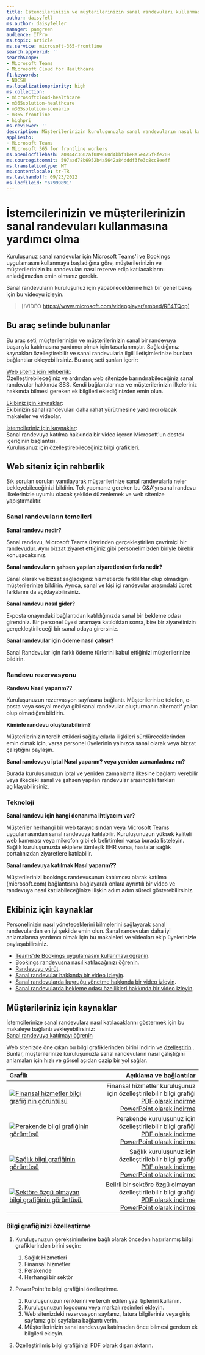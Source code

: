 ```yaml
---
title: İstemcilerinizin ve müşterilerinizin sanal randevuları kullanmasına yardımcı olma
author: daisyfell
ms.author: daisyfeller
manager: pamgreen
audience: ITPro
ms.topic: article
ms.service: microsoft-365-frontline
search.appverid: ''
searchScope:
- Microsoft Teams
- Microsoft Cloud for Healthcare
f1.keywords:
- NOCSH
ms.localizationpriority: high
ms.collection:
- microsoftcloud-healthcare
- m365solution-healthcare
- m365solution-scenario
- m365-frontline
- highpri
ms.reviewer: ''
description: Müşterilerinizin kuruluşunuzla sanal randevuların nasıl kullanılacağını anlamasına yardımcı olmak için web sitenize ekleyebileceğiniz özelleştirilebilir kaynaklar ve bilgi grafikleri.
appliesto:
- Microsoft Teams
- Microsoft 365 for frontline workers
ms.openlocfilehash: a0844c3602af089660d4bbf1be8a5e475f8fe208
ms.sourcegitcommit: 597aad78b6952b4a5642a84dddf3fe3c8cc8eeff
ms.translationtype: MT
ms.contentlocale: tr-TR
ms.lasthandoff: 09/23/2022
ms.locfileid: "67999891"
---
```

# <a name="help-your-clients-and-customers-use-virtual-appointments"></a>İstemcilerinizin ve müşterilerinizin sanal randevuları kullanmasına yardımcı olma

Kuruluşunuz sanal randevular için Microsoft Teams'i ve Bookings uygulamasını kullanmaya başladığına göre, müşterilerinizin ve müşterilerinizin bu randevuları nasıl rezerve edip katılacaklarını anladığınızdan emin olmanız gerekir.

Sanal randevuların kuruluşunuz için yapabileceklerine hızlı bir genel bakış için bu videoyu izleyin.

> [!VIDEO https://www.microsoft.com/videoplayer/embed/RE4TQop]

## <a name="whats-included-in-this-toolkit"></a>Bu araç setinde bulunanlar

Bu araç seti, müşterilerinizin ve müşterilerinizin sanal bir randevuya başarıyla katılmasına yardımcı olmak için tasarlanmıştır. Sağladığımız kaynakları özelleştirebilir ve sanal randevularla ilgili iletişimlerinize bunlara bağlantılar ekleyebilirsiniz. Bu araç seti şunları içerir:

[Web siteniz için rehberlik](#guidance-for-your-website): <br> Özelleştirebileceğiniz ve ardından web sitenizde barındırabileceğiniz sanal randevular hakkında SSS. Kendi bağlantılarınızı ve müşterilerinizin ilkeleriniz hakkında bilmesi gereken ek bilgileri eklediğinizden emin olun.

[Ekibiniz için kaynaklar](#resources-for-your-team): <br> Ekibinizin sanal randevuları daha rahat yürütmesine yardımcı olacak makaleler ve videolar.

[İstemcileriniz için kaynaklar](#resources-for-your-clients): <br>
Sanal randevuya katılma hakkında bir video içeren Microsoft'un destek içeriğinin bağlantısı.<br>
Kuruluşunuz için özelleştirebileceğiniz bilgi grafikleri.

## <a name="guidance-for-your-website"></a>Web siteniz için rehberlik

Sık sorulan soruları yanıtlayarak müşterilerinize sanal randevularla neler bekleyebileceğinizi bildirin. Tek yapmanız gereken bu Q&A'yı sanal randevu ilkelerinizle uyumlu olacak şekilde düzenlemek ve web sitenize yapıştırmaktır.

### <a name="virtual-appointments-basics"></a>Sanal randevuların temelleri

**Sanal randevu nedir?**

Sanal randevu, Microsoft Teams üzerinden gerçekleştirilen çevrimiçi bir randevudur. Aynı bizzat ziyaret ettiğiniz gibi personelimizden biriyle birebir konuşacaksınız.

**Sanal randevuların şahsen yapılan ziyaretlerden farkı nedir?**

Sanal olarak ve bizzat sağladığınız hizmetlerde farklılıklar olup olmadığını müşterilerinize bildirin. Ayrıca, sanal ve kişi içi randevular arasındaki ücret farklarını da açıklayabilirsiniz.

**Sanal randevu nasıl gider?**

E-posta onayındaki bağlantıdan katıldığınızda sanal bir bekleme odası girersiniz. Bir personel üyesi aramaya katıldıktan sonra, bire bir ziyaretinizin gerçekleştirileceği bir sanal odaya girersiniz.

**Sanal randevular için ödeme nasıl çalışır?**

Sanal Randevular için farklı ödeme türlerini kabul ettiğinizi müşterilerinize bildirin.

### <a name="booking-an-appointment"></a>Randevu rezervasyonu

**Randevu Nasıl yaparım??**

Kuruluşunuzun rezervasyon sayfasına bağlantı. Müşterilerinize telefon, e-posta veya sosyal medya gibi sanal randevular oluşturmanın alternatif yolları olup olmadığını bildirin.

**Kiminle randevu oluşturabilirim?**

Müşterilerinizin tercih ettikleri sağlayıcılarla ilişkileri sürdüreceklerinden emin olmak için, varsa personel üyelerinin yalnızca sanal olarak veya bizzat çalıştığını paylaşın.

**Sanal randevuyu iptal Nasıl yaparım? veya yeniden zamanladınız mı?**

Burada kuruluşunuzun iptal ve yeniden zamanlama ilkesine bağlantı verebilir veya ilkedeki sanal ve şahsen yapılan randevular arasındaki farkları açıklayabilirsiniz.

### <a name="technology"></a>Teknoloji

**Sanal randevu için hangi donanıma ihtiyacım var?**

Müşteriler herhangi bir web tarayıcısından veya Microsoft Teams uygulamasından sanal randevuya katılabilir. Kuruluşunuzun yüksek kaliteli web kamerası veya mikrofon gibi ek belirtimleri varsa burada listeleyin. Sağlık kuruluşunuzda ekiplere tümleşik EHR varsa, hastalar sağlık portalınızdan ziyaretlere katılabilir.

**Sanal randevuya katılmak Nasıl yaparım??**

Müşterilerinizi bookings randevusunun katılımcısı olarak katılma (microsoft.com) bağlantısına bağlayarak onlara ayrıntılı bir video ve randevuya nasıl katılabileceğinize ilişkin adım adım süreci gösterebilirsiniz.

## <a name="resources-for-your-team"></a>Ekibiniz için kaynaklar

Personelinizin nasıl yöneteceklerini bilmelerini sağlayarak sanal randevulardan en iyi şekilde emin olun. Sanal randevuları daha iyi anlamalarına yardımcı olmak için bu makaleleri ve videoları ekip üyelerinizle paylaşabilirsiniz.

- [Teams'de Bookings uygulamasını kullanmayı öğrenin](https://support.microsoft.com/office/what-is-bookings-42d4e852-8e99-4d8f-9b70-d7fc93973cb5).
- [Bookings randevusna nasıl katılacağınızı öğrenin](https://support.microsoft.com/office/join-a-bookings-appointment-attendees-3deb7bde-3ea3-4b41-8a06-741ad0db9fc0).
- [Randevuyu yürüt](bookings-virtual-visits.md#conduct-an-appointment).
- [Sanal randevular hakkında bir video izleyin](#help-your-clients-and-customers-use-virtual-appointments).
- [Sanal randevularda kuyruğu yönetme hakkında bir video izleyin](https://go.microsoft.com/fwlink/?linkid=2202615).
- [Sanal randevularda bekleme odası özellikleri hakkında bir video izleyin](https://go.microsoft.com/fwlink/?linkid=2202614).

## <a name="resources-for-your-clients"></a>Müşterileriniz için kaynaklar

İstemcilerinize sanal randevulara nasıl katılacaklarını göstermek için bu makaleye bağlantı vekleyebilirsiniz: <br>
[Sanal randevuya katılmayı öğrenin](https://support.microsoft.com/office/join-a-bookings-appointment-as-an-attendee-95cea12d-2220-421f-a663-6efb20913c7f)

Web sitenizde öne çıkan bu bilgi grafiklerinden birini indirin ve [özelleştirin](#customize-your-infographic) . Bunlar, müşterilerinize kuruluşunuzla sanal randevuların nasıl çalıştığını anlamaları için hızlı ve görsel açıdan cazip bir yol sağlar.

| Grafik                | Açıklama ve bağlantılar              |
| :------------------- | -------------------: |
| [![Finansal hizmetler bilgi grafiğinin görüntüsü](media/vv-finserv-thumbnail.png)](//download.microsoft.com/download/8/5/7/85784cd8-6945-4fcc-a3c3-972bd88d3fef/VirtualVisit_Financial_Infographic.pdf) | Finansal hizmetler kuruluşunuz için özelleştirilebilir bilgi grafiği <br> [PDF olarak indirme](//download.microsoft.com/download/8/5/7/85784cd8-6945-4fcc-a3c3-972bd88d3fef/VirtualVisit_Financial_Infographic.pdf) <br> [PowerPoint olarak indirme](//download.microsoft.com/download/8/5/7/85784cd8-6945-4fcc-a3c3-972bd88d3fef/VirtualVisit_Financial_Infographic.pptx)
| [![Perakende bilgi grafiğinin görüntüsü](media/vv-retail-thumbnail.png)](//download.microsoft.com/download/a/b/5/ab5c07d9-cf7a-47b3-ba54-05a8a0a2a1bd/VirtualVisit_Retail_Infographic.pdf) | Perakende kuruluşunuz için özelleştirilebilir bilgi grafiği <br> [PDF olarak indirme](//download.microsoft.com/download/a/b/5/ab5c07d9-cf7a-47b3-ba54-05a8a0a2a1bd/VirtualVisit_Retail_Infographic.pdf) <br> [PowerPoint olarak indirme](//download.microsoft.com/download/a/b/5/ab5c07d9-cf7a-47b3-ba54-05a8a0a2a1bd/VirtualVisit_Retail_Infographic.pptx) |
| [![Sağlık bilgi grafiğinin görüntüsü](media/vv-healthcare-thumbnail.png)](//download.microsoft.com/download/4/d/3/4d3d9c53-0304-4aea-a56a-60a16402c58f/VirtualVisit_Healthcare_Infographic.pdf) | Sağlık kuruluşunuz için özelleştirilebilir bilgi grafiği <br> [PDF olarak indirme](//download.microsoft.com/download/4/d/3/4d3d9c53-0304-4aea-a56a-60a16402c58f/VirtualVisit_Healthcare_Infographic.pdf) <br> [PowerPoint olarak indirme](//download.microsoft.com/download/4/d/3/4d3d9c53-0304-4aea-a56a-60a16402c58f/VirtualVisit_Healthcare_Infographic.pptx) |
| [![Sektöre özgü olmayan bilgi grafiğinin görüntüsü.](media/va-generic-thumb.png)](//download.microsoft.com/download/c/6/9/c69d3f29-a8f5-462b-a645-79119beab406/VirtualVisit_Generic_Infographic.pdf) | Belirli bir sektöre özgü olmayan özelleştirilebilir bilgi grafiği <br> [PDF olarak indirme](//download.microsoft.com/download/c/6/9/c69d3f29-a8f5-462b-a645-79119beab406/VirtualVisit_Generic_Infographic.pdf) <br> [PowerPoint olarak indirme](//download.microsoft.com/download/c/6/9/c69d3f29-a8f5-462b-a645-79119beab406/VirtualVisit_Generic_Infographic.pptx) |

### <a name="customize-your-infographic"></a>Bilgi grafiğinizi özelleştirme

1. Kuruluşunuzun gereksinimlerine bağlı olarak önceden hazırlanmış bilgi grafiklerinden birini seçin:
    1. Sağlık Hizmetleri
    2. Finansal hizmetler
    3. Perakende
    1. Herhangi bir sektör

2. PowerPoint'te bilgi grafiğini özelleştirme.
    1. Kuruluşunuzun renklerini ve tercih edilen yazı tiplerini kullanın.
    2. Kuruluşunuzun logosunu veya markalı resimleri ekleyin.
    3. Web sitenizdeki rezervasyon sayfanız, fatura bilgileriniz veya giriş sayfanız gibi sayfalara bağlantı verin.
    4. Müşterilerinizin sanal randevuya katılmadan önce bilmesi gereken ek bilgileri ekleyin.

3. Özelleştirilmiş bilgi grafiğinizi PDF olarak dışarı aktarın.
